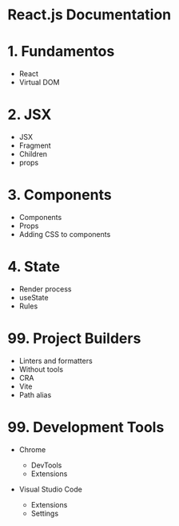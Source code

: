 # React.js Documentation

# 1. Fundamentos

- React
- Virtual DOM

# 2. JSX

- JSX
- Fragment
- Children
- props

# 3. Components

- Components
- Props
- Adding CSS to components

# 4. State

- Render process
- useState
- Rules

# 99. Project Builders

- Linters and formatters
- Without tools
- CRA
- Vite
- Path alias

# 99. Development Tools

- Chrome

  - DevTools
  - Extensions

- Visual Studio Code
  - Extensions
  - Settings
